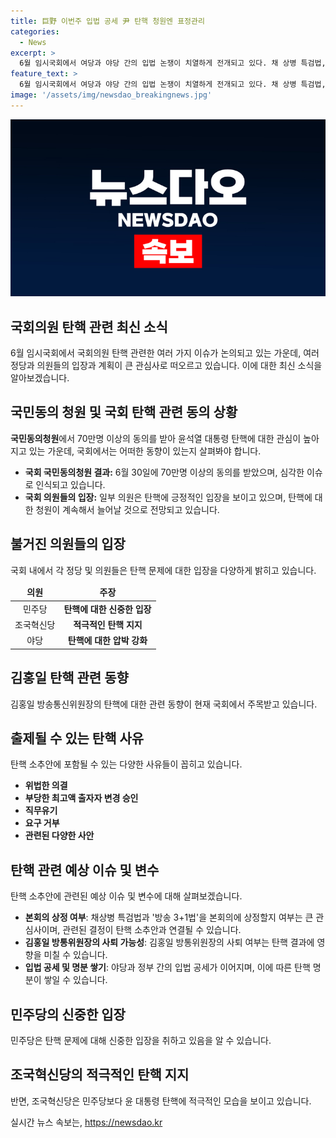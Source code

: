 ```yaml
---
title: 巨野 이번주 입법 공세 尹 탄핵 청원엔 표정관리
categories:
  - News
excerpt: >
  6월 임시국회에서 여당과 야당 간의 입법 논쟁이 치열하게 전개되고 있다. 채 상병 특검법, 방송 3+1법, 그리고 김홍일 방송통신위원장 탄핵 등이 다뤄지고 있으며, 여당은 이에 대한 공세를 고삐로 죄고 있다. 특히 70만명 이상의 국회 국민동의청원은 윤석열 대통령 탄핵에 대해서는 시기상조라는 민주당의 입장과 대조적이다. 야당은 김홍일 방송통신위원장 탄핵안을 촉구하고 있으며, 이에 대한 이유와 전망, 그리고 국회의 작업 일정 등에 대한 명쾌한 요약이 요구되고 있다.
feature_text: >
  6월 임시국회에서 여당과 야당 간의 입법 논쟁이 치열하게 전개되고 있다. 채 상병 특검법, 방송 3+1법, 그리고 김홍일 방송통신위원장 탄핵 등이 다뤄지고 있으며, 여당은 이에 대한 공세를 고삐로 죄고 있다. 특히 70만명 이상의 국회 국민동의청원은 윤석열 대통령 탄핵에 대해서는 시기상조라는 민주당의 입장과 대조적이다. 야당은 김홍일 방송통신위원장 탄핵안을 촉구하고 있으며, 이에 대한 이유와 전망, 그리고 국회의 작업 일정 등에 대한 명쾌한 요약이 요구되고 있다.
image: '/assets/img/newsdao_breakingnews.jpg'
---
```


<p><img src="/assets/img/newsdao_breakingnews.jpg" alt="firstkoreanews 속보" /></p>

<h2 data-ke-size="size26">국회의원 탄핵 관련 최신 소식</h2>

<p data-ke-size="size16">6월 임시국회에서 국회의원 탄핵 관련한 여러 가지 이슈가 논의되고 있는 가운데, 여러 정당과 의원들의 입장과 계획이 큰 관심사로 떠오르고 있습니다. 이에 대한 최신 소식을 알아보겠습니다.</p>

<h2 data-ke-size="size26">국민동의 청원 및 국회 탄핵 관련 동의 상황</h2>

<p data-ke-size="size16"><b>국민동의청원</b>에서 70만명 이상의 동의를 받아 윤석열 대통령 탄핵에 대한 관심이 높아지고 있는 가운데, 국회에서는 어떠한 동향이 있는지 살펴봐야 합니다.</p>

<ul>
<li><b>국회 국민동의청원 결과:</b> 6월 30일에 70만명 이상의 동의를 받았으며, 심각한 이슈로 인식되고 있습니다.</li>
<li><b>국회 의원들의 입장:</b> 일부 의원은 탄핵에 긍정적인 입장을 보이고 있으며, 탄핵에 대한 청원이 계속해서 늘어날 것으로 전망되고 있습니다.</li>
</ul>

<h2 data-ke-size="size26">불거진 의원들의 입장</h2>

<p data-ke-size="size16">국회 내에서 각 정당 및 의원들은 탄핵 문제에 대한 입장을 다양하게 밝히고 있습니다.</p>

<table>
<thead>
<tr>
<td style="text-align: center; height: 17px;"><b>의원</b></td>
<td style="text-align: center; height: 17px;"><b>주장</b></td>
</tr>
</thead>
<tbody>
<tr>
<td style="text-align: center; height: 17px;">민주당</td>
<td style="text-align: center; height: 17px;"><b>탄핵에 대한 신중한 입장</b></td>
</tr>
<tr>
<td style="text-align: center; height: 17px;">조국혁신당</td>
<td style="text-align: center; height: 17px;"><b>적극적인 탄핵 지지</b></td>
</tr>
<tr>
<td style="text-align: center; height: 17px;">야당</td>
<td style="text-align: center; height: 17px;"><b>탄핵에 대한 압박 강화</b></td>
</tr>
</tbody>
</table>

<h2 data-ke-size="size26">김홍일 탄핵 관련 동향</h2>

<p data-ke-size="size16">김홍일 방송통신위원장의 탄핵에 대한 관련 동향이 현재 국회에서 주목받고 있습니다.</p>

<h2 data-ke-size="size26">출제될 수 있는 탄핵 사유</h2>

<p data-ke-size="size16">탄핵 소추안에 포함될 수 있는 다양한 사유들이 꼽히고 있습니다.</p>

<ul>
<li><b>위법한 의결</b></li>
<li><b>부당한 최고액 출자자 변경 승인</b></li>
<li><b>직무유기</b></li>
<li><b>요구 거부</b></li>
<li><b>관련된 다양한 사안</b></li>
</ul>

<h2 data-ke-size="size26">탄핵 관련 예상 이슈 및 변수</h2>

<p data-ke-size="size16">탄핵 소추안에 관련된 예상 이슈 및 변수에 대해 살펴보겠습니다.</p>

<ul>
<li><b>본회의 상정 여부</b>: 채상병 특검법과 '방송 3+1법'을 본회의에 상정할지 여부는 큰 관심사이며, 관련된 결정이 탄핵 소추안과 연결될 수 있습니다.</li>
<li><b>김홍일 방통위원장의 사퇴 가능성</b>: 김홍일 방통위원장의 사퇴 여부는 탄핵 결과에 영향을 미칠 수 있습니다.</li>
<li><b>입법 공세 및 명분 쌓기</b>: 야당과 정부 간의 입법 공세가 이어지며, 이에 따른 탄핵 명분이 쌓일 수 있습니다.</li>
</ul>

<h2 data-ke-size="size26">민주당의 신중한 입장</h2>

<p data-ke-size="size16">민주당은 탄핵 문제에 대해 신중한 입장을 취하고 있음을 알 수 있습니다.</p>

<h2 data-ke-size="size26">조국혁신당의 적극적인 탄핵 지지</h2>

<p data-ke-size="size16">반면, 조국혁신당은 민주당보다 윤 대통령 탄핵에 적극적인 모습을 보이고 있습니다.</p>
실시간 뉴스 속보는, <a href="https://newsdao.kr" rel="dofollow">https://newsdao.kr</a>


